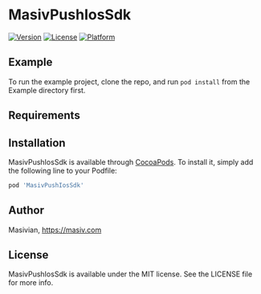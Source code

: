 # MasivPushIosSdk

[![Version](https://img.shields.io/cocoapods/v/MasivPushIosSdk.svg?style=flat)](https://cocoapods.org/pods/MasivPushIosSdk)
[![License](https://img.shields.io/cocoapods/l/MasivPushIosSdk.svg?style=flat)](https://cocoapods.org/pods/MasivPushIosSdk)
[![Platform](https://img.shields.io/cocoapods/p/MasivPushIosSdk.svg?style=flat)](https://cocoapods.org/pods/MasivPushIosSdk)

## Example

To run the example project, clone the repo, and run `pod install` from the Example directory first.

## Requirements

## Installation

MasivPushIosSdk is available through [CocoaPods](https://cocoapods.org). To install
it, simply add the following line to your Podfile:

```ruby
pod 'MasivPushIosSdk'
```

## Author

Masivian, https://masiv.com

## License

MasivPushIosSdk is available under the MIT license. See the LICENSE file for more info.

